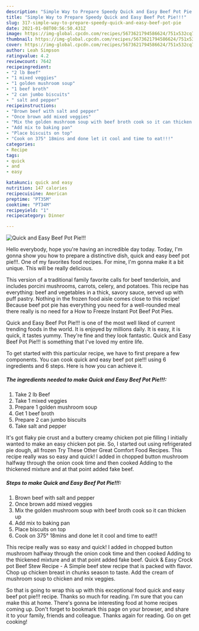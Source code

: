 ```yaml
---
description: "Simple Way to Prepare Speedy Quick and Easy Beef Pot Pie!!!"
title: "Simple Way to Prepare Speedy Quick and Easy Beef Pot Pie!!!"
slug: 317-simple-way-to-prepare-speedy-quick-and-easy-beef-pot-pie
date: 2021-01-08T00:56:50.431Z
image: https://img-global.cpcdn.com/recipes/5673621794586624/751x532cq70/quick-and-easy-beef-pot-pie-recipe-main-photo.jpg
thumbnail: https://img-global.cpcdn.com/recipes/5673621794586624/751x532cq70/quick-and-easy-beef-pot-pie-recipe-main-photo.jpg
cover: https://img-global.cpcdn.com/recipes/5673621794586624/751x532cq70/quick-and-easy-beef-pot-pie-recipe-main-photo.jpg
author: Leah Simpson
ratingvalue: 4.2
reviewcount: 7642
recipeingredient:
- "2 lb Beef"
- "1 mixed veggies"
- "1 golden mushroom soup"
- "1 beef broth"
- "2 can jumbo biscuits"
- " salt and pepper"
recipeinstructions:
- "Brown beef with salt and pepper"
- "Once brown add mixed veggies"
- "Mix the golden mushroom soup with beef broth cook so it can thicken up"
- "Add mix to baking pan"
- "Place biscuits on top"
- "Cook on 375° 18mins and done let it cool and time to eat!!!"
categories:
- Recipe
tags:
- quick
- and
- easy

katakunci: quick and easy 
nutrition: 147 calories
recipecuisine: American
preptime: "PT35M"
cooktime: "PT34M"
recipeyield: "1"
recipecategory: Dinner

---
```



![Quick and Easy Beef Pot Pie!!!](https://img-global.cpcdn.com/recipes/5673621794586624/751x532cq70/quick-and-easy-beef-pot-pie-recipe-main-photo.jpg)

Hello everybody, hope you're having an incredible day today. Today, I'm gonna show you how to prepare a distinctive dish, quick and easy beef pot pie!!!. One of my favorites food recipes. For mine, I'm gonna make it a bit unique. This will be really delicious.

This version of a traditional family favorite calls for beef tenderloin, and includes porcini mushrooms, carrots, celery, and potatoes. This recipe has everything: beef and vegetables in a thick, savory sauce, served up with puff pastry. Nothing in the frozen food aisle comes close to this recipe! Because beef pot pie has everything you need for a well-rounded meal there really is no need for a How to Freeze Instant Pot Beef Pot Pies.

Quick and Easy Beef Pot Pie!!! is one of the most well liked of current trending foods in the world. It is enjoyed by millions daily. It is easy, it is quick, it tastes yummy. They're fine and they look fantastic. Quick and Easy Beef Pot Pie!!! is something that I've loved my entire life.


To get started with this particular recipe, we have to first prepare a few components. You can cook quick and easy beef pot pie!!! using 6 ingredients and 6 steps. Here is how you can achieve it.

<!--inarticleads1-->

##### The ingredients needed to make Quick and Easy Beef Pot Pie!!!:

1. Take 2 lb Beef
1. Take 1 mixed veggies
1. Prepare 1 golden mushroom soup
1. Get 1 beef broth
1. Prepare 2 can jumbo biscuits
1. Take  salt and pepper


It&#39;s got flaky pie crust and a buttery creamy chicken pot pie filling I initially wanted to make an easy chicken pot pie. So, I started out using refrigerated pie dough, all frozen Try These Other Great Comfort Food Recipes. This recipe really was so easy and quick! I added in chopped button mushroom halfway through the onion cook time and then cooked Adding to the thickened mixture and at that point added fake beef. 

<!--inarticleads2-->

##### Steps to make Quick and Easy Beef Pot Pie!!!:

1. Brown beef with salt and pepper
1. Once brown add mixed veggies
1. Mix the golden mushroom soup with beef broth cook so it can thicken up
1. Add mix to baking pan
1. Place biscuits on top
1. Cook on 375° 18mins and done let it cool and time to eat!!!


This recipe really was so easy and quick! I added in chopped button mushroom halfway through the onion cook time and then cooked Adding to the thickened mixture and at that point added fake beef. Quick &amp; Easy Crock pot Beef Stew Recipe - A Simple beef stew recipe that is packed with flavor. Chop up chicken breast in chunks season to taste. Add the cream of mushroom soup to chicken and mix veggies. 

So that is going to wrap this up with this exceptional food quick and easy beef pot pie!!! recipe. Thanks so much for reading. I'm sure that you can make this at home. There's gonna be interesting food at home recipes coming up. Don't forget to bookmark this page on your browser, and share it to your family, friends and colleague. Thanks again for reading. Go on get cooking!
